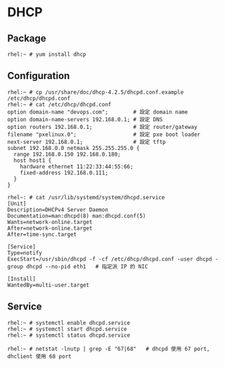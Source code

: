# DHCP #


## Package ##

	rhel:~ # yum install dhcp


## Configuration ##

	rhel:~ # cp /usr/share/doc/dhcp-4.2.5/dhcpd.conf.example /etc/dhcp/dhcpd.conf
	rhel:~ # cat /etc/dhcp/dhcpd.conf
	option domain-name "devops.com";        # 設定 domain name
	option domain-name-servers 192.168.0.1; # 設定 DNS 
	option routers 192.168.0.1;             # 設定 router/gateway
	filename "pxelinux.0";                  # 設定 pxe boot loader 
	next-server 192.168.0.1;                # 設定 tftp
	subnet 192.168.0.0 netmask 255.255.255.0 {
	  range 192.168.0.150 192.168.0.180;
	  host host1 {
	    hardware ethernet 11:22:33:44:55:66;
	    fixed-address 192.168.0.111;
	  }
	}

	rhel~: # cat /usr/lib/systemd/system/dhcpd.service 
	[Unit]
	Description=DHCPv4 Server Daemon
	Documentation=man:dhcpd(8) man:dhcpd.conf(5)
	Wants=network-online.target
	After=network-online.target
	After=time-sync.target

	[Service]
	Type=notify
	ExecStart=/usr/sbin/dhcpd -f -cf /etc/dhcp/dhcpd.conf -user dhcpd -group dhcpd --no-pid eth1   # 指定派 IP 的 NIC

	[Install]
	WantedBy=multi-user.target


## Service ##

	rhel:~ # systemctl enable dhcpd.service
	rhel:~ # systemctl start dhcpd.service
	rhel:~ # systemctl status dhcpd.service

	rhel:~ # netstat -lnutp | grep -E "67|68"   # dhcpd 使用 67 port, dhclient 使用 68 port